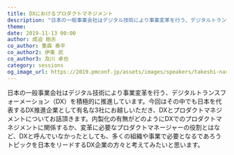```yaml
---
title: DXにおけるプロダクトマネジメント
description: "日本の一般事業会社はデジタル技術により事業変革を行う、デジタルトランスフォーメーション（DX）を積極的に推進しています。今回はその中でも日本を代表するDX推進企業として有名な3社にお越しいただき、DXとプロダクトマネジメントについてお話頂きます。内製化の有無がどのようにDXでのプロダクトマネジメントに関係するか、変革に必要なプロダクトマネージャーの役割とはなど、DXと呼んでいなかったとしても、多くの組織や事業で必要となるであろうトピックを日本をリードするDX企業の方々と考えてみたいと思います。"
theme: 
date: 2019-11-13 00:00
author: 成迫 剛志
co_author: 重森 泰平
co_author2: 伊東 武
co_author3: 及川 卓也
category: sessions
og_image_url: https://2019.pmconf.jp/assets/images/speakers/takeshi-narisako.png
---
```


日本の一般事業会社はデジタル技術により事業変革を行う、デジタルトランスフォーメーション（DX）を積極的に推進しています。今回はその中でも日本を代表するDX推進企業として有名な3社にお越しいただき、DXとプロダクトマネジメントについてお話頂きます。内製化の有無がどのようにDXでのプロダクトマネジメントに関係するか、変革に必要なプロダクトマネージャーの役割とはなど、DXと呼んでいなかったとしても、多くの組織や事業で必要となるであろうトピックを日本をリードするDX企業の方々と考えてみたいと思います。